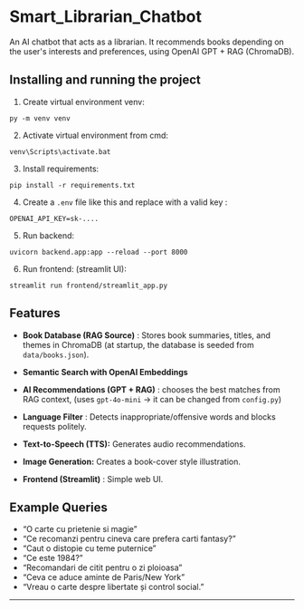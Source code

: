 # Smart_Librarian_Chatbot
An AI chatbot that acts as a librarian. It recommends books depending on the user's interests and preferences, using OpenAI GPT + RAG (ChromaDB).


## Installing and running the project
1. Create virtual environment venv:
```
py -m venv venv
```

2. Activate virtual environment from cmd:
```
venv\Scripts\activate.bat 
```

3. Install requirements:
```
pip install -r requirements.txt
```

4. Create a `.env` file like this and replace with a valid key :
```
OPENAI_API_KEY=sk-....
```


5. Run backend:
```
uvicorn backend.app:app --reload --port 8000
```

6. Run frontend: (streamlit UI):
```
streamlit run frontend/streamlit_app.py
```


## Features

- **Book Database (RAG Source)** : Stores book summaries, titles, and themes in ChromaDB (at startup, the database is seeded from `data/books.json`).  

- **Semantic Search with OpenAI Embeddings**    

- **AI Recommendations (GPT + RAG)**  : chooses the best matches from RAG context, (uses `gpt-4o-mini` -> it can be changed from `config.py`)

- **Language Filter** : Detects inappropriate/offensive words and blocks requests politely.


- **Text-to-Speech (TTS):** Generates audio recommendations.

- **Image Generation:** Creates a book-cover style illustration.


- **Frontend (Streamlit)**  : Simple web UI. 
## Example Queries
- “O carte cu prietenie si magie”  
- “Ce recomanzi pentru cineva care prefera carti fantasy?”  
- “Caut o distopie cu teme puternice”  
- “Ce este 1984?”  
- “Recomandari de citit pentru o zi ploioasa”  
- “Ceva ce aduce aminte de Paris/New York”    
- “Vreau o carte despre libertate și control social.”  
  


---
